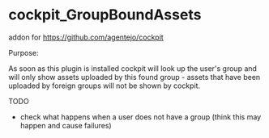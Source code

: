 # cockpit_GroupBoundAssets

addon for  https://github.com/agentejo/cockpit

Purpose:

As soon as this plugin is installed cockpit will look up the user's group and will only show assets uploaded by this found group - assets that have been uploaded by foreign groups will not be shown by cockpit.

TODO
 - check what happens when a user does not have a group (think this may happen and cause failures)
